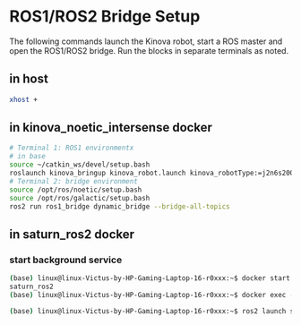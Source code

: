 # ROS1/ROS2 Bridge Setup

The following commands launch the Kinova robot, start a ROS master and open
the ROS1/ROS2 bridge. Run the blocks in separate terminals as noted.


## in host
```bash
xhost +
```

## in kinova_noetic_intersense docker
```bash
# Terminal 1: ROS1 environmentx
# in base
source ~/catkin_ws/devel/setup.bash
roslaunch kinova_bringup kinova_robot.launch kinova_robotType:=j2n6s200
# Terminal 2: bridge environment
source /opt/ros/noetic/setup.bash
source /opt/ros/galactic/setup.bash
ros2 run ros1_bridge dynamic_bridge --bridge-all-topics
```

## in saturn_ros2 docker
### start background service
```bash
(base) linux@linux-Victus-by-HP-Gaming-Laptop-16-r0xxx:~$ docker start saturn_ros2 
saturn_ros2
(base) linux@linux-Victus-by-HP-Gaming-Laptop-16-r0xxx:~$ docker exec -it saturn_ros2 

(base) linux@linux-Victus-by-HP-Gaming-Laptop-16-r0xxx:~$ ros2 launch saturn_controller saturn_ros2.launch.py
```